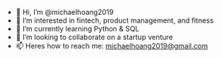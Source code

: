 - 👋 Hi, I’m @michaelhoang2019
- 👀 I’m interested in fintech, product management, and fitness 
- 🌱 I’m currently learning Python & SQL
- 💞️ I’m looking to collaborate on a startup venture
- 📫 Heres how to reach me: michaelhoang2019@gmail.com


<!---
michaelhoang2019/michaelhoang2019 is a ✨ special ✨ repository because its `README.md` (this file) appears on your GitHub profile.
You can click the Preview link to take a look at your changes.
--->
